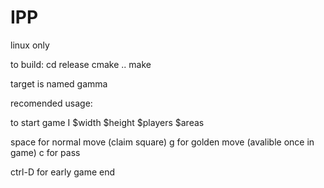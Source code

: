 # IPP
linux  only 

to build:
cd release
cmake ..
make

target is named gamma

recomended usage:

to start game
I $width $height $players $areas

space for normal move (claim square)
g for golden move (avalible once in game) 
c for pass

ctrl-D for early game end


